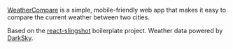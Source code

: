 [WeatherCompare](https://lwilli.github.io/WeatherCompare/) is a simple, mobile-friendly web app that makes it easy to compare the current weather between two cities.

Based on the [react-slingshot](https://github.com/coryhouse/react-slingshot) boilerplate project.
Weather data powered by [DarkSky](https://darksky.net/poweredby/).